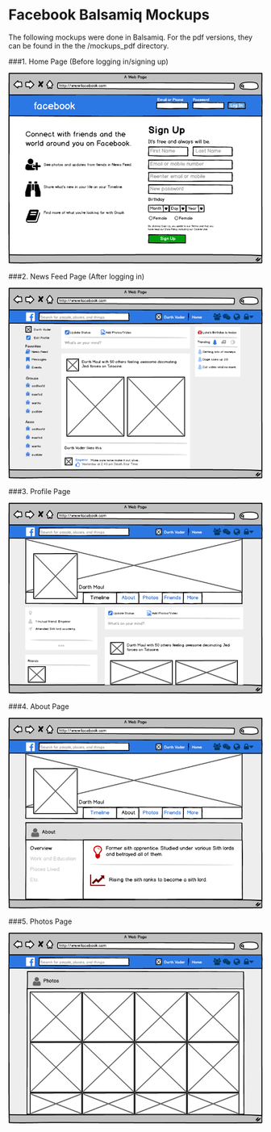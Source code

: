Facebook Balsamiq Mockups
=========================

The following mockups were done in Balsamiq. For the pdf versions, they can be found in the the /mockups_pdf directory.

###1. Home Page (Before logging in/signing up)

![alt text](https://github.com/strychemi/facebook_teardown/blob/master/pictures/FBm_home.png)

###2. News Feed Page (After logging in)

![alt text](https://github.com/strychemi/facebook_teardown/blob/master/pictures/FBm_newsfeed.png)

###3. Profile Page

![alt text](https://github.com/strychemi/facebook_teardown/blob/master/pictures/FBm_profile.png)

###4. About Page

![alt text](https://github.com/strychemi/facebook_teardown/blob/master/pictures/FBm_about.png)

###5. Photos Page

![alt text](https://github.com/strychemi/facebook_teardown/blob/master/pictures/FBm_photos.png)